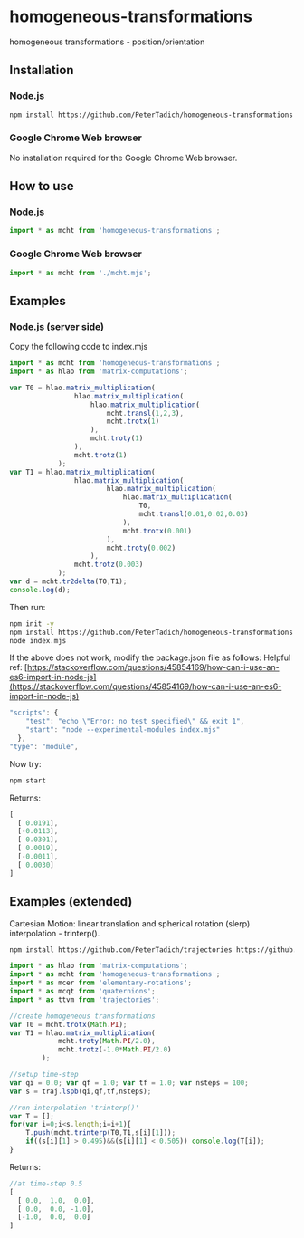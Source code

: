 # homogeneous-transformations
homogeneous transformations - position/orientation

## Installation

### Node.js

```bash
npm install https://github.com/PeterTadich/homogeneous-transformations
```

### Google Chrome Web browser

No installation required for the Google Chrome Web browser.

## How to use

### Node.js

```js
import * as mcht from 'homogeneous-transformations';
```

### Google Chrome Web browser

```js
import * as mcht from './mcht.mjs';
```

## Examples

### Node.js (server side)

Copy the following code to index.mjs

```js
import * as mcht from 'homogeneous-transformations';
import * as hlao from 'matrix-computations';

var T0 = hlao.matrix_multiplication(
                hlao.matrix_multiplication(
                    hlao.matrix_multiplication(
                        mcht.transl(1,2,3),
                        mcht.trotx(1)
                    ),
                    mcht.troty(1)
                ),
                mcht.trotz(1)
            );
var T1 = hlao.matrix_multiplication(
                hlao.matrix_multiplication(
                        hlao.matrix_multiplication(
                            hlao.matrix_multiplication(
                                T0,
                                mcht.transl(0.01,0.02,0.03)
                            ),
                            mcht.trotx(0.001)
                        ),
                        mcht.troty(0.002)
                    ),
                mcht.trotz(0.003)
            );
var d = mcht.tr2delta(T0,T1);
console.log(d);
```

Then run:

```bash
npm init -y
npm install https://github.com/PeterTadich/homogeneous-transformations
node index.mjs
```

If the above does not work, modify the package.json file as follows:
Helpful ref: [https://stackoverflow.com/questions/45854169/how-can-i-use-an-es6-import-in-node-js](https://stackoverflow.com/questions/45854169/how-can-i-use-an-es6-import-in-node-js)

```js
"scripts": {
    "test": "echo \"Error: no test specified\" && exit 1",
    "start": "node --experimental-modules index.mjs"
  },
"type": "module",
```

Now try:

```bash
npm start
```

Returns:

```js
[
  [ 0.0191],
  [-0.0113],
  [ 0.0301],
  [ 0.0019],
  [-0.0011],
  [ 0.0030]
]
```

## Examples (extended)

Cartesian Motion: linear translation and spherical rotation (slerp) interpolation - trinterp().

```bash
npm install https://github.com/PeterTadich/trajectories https://github.com/PeterTadich/homogeneous-transformations
```

```js
import * as hlao from 'matrix-computations';
import * as mcht from 'homogeneous-transformations';
import * as mcer from 'elementary-rotations';
import * as mcqt from 'quaternions';
import * as ttvm from 'trajectories';

//create homogeneous transformations
var T0 = mcht.trotx(Math.PI);
var T1 = hlao.matrix_multiplication(
            mcht.troty(Math.PI/2.0),
            mcht.trotz(-1.0*Math.PI/2.0)
        );

//setup time-step
var qi = 0.0; var qf = 1.0; var tf = 1.0; var nsteps = 100; 
var s = traj.lspb(qi,qf,tf,nsteps);

//run interpolation 'trinterp()'
var T = [];
for(var i=0;i<s.length;i=i+1){
    T.push(mcht.trinterp(T0,T1,s[i][1]));
    if((s[i][1] > 0.495)&&(s[i][1] < 0.505)) console.log(T[i]);
}
```

Returns:

```js
//at time-step 0.5
[
  [ 0.0,  1.0,  0.0],
  [ 0.0,  0.0, -1.0],
  [-1.0,  0.0,  0.0]
]
```